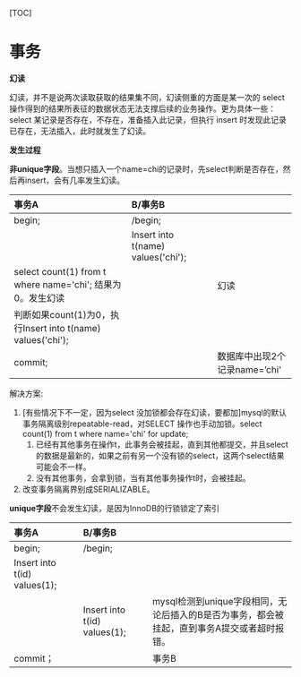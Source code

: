 [TOC]

# 事务

**幻读**

幻读，并不是说两次读取获取的结果集不同，幻读侧重的方面是某一次的 select 操作得到的结果所表征的数据状态无法支撑后续的业务操作。更为具体一些：select 某记录是否存在，不存在，准备插入此记录，但执行 insert 时发现此记录已存在，无法插入，此时就发生了幻读。

**发生过程**

**非unique字段**。当想只插入一个name=chi的记录时，先select判断是否存在，然后再insert，会有几率发生幻读。

| 事务A | B/事务B |                    |
| :------- | :--------- | ------ |
| begin; | /begin;   | |
|  | Insert into t(name) values('chi'); |  |
| select count(1) from t where name='chi'; 结果为0。发生幻读  |  |幻读|
| 判断如果count(1)为0，执行Insert into t(name) values('chi'); |              ||
| commit;                                                     | |数据库中出现2个记录name=’chi'|

解决方案:

1. [有些情况下不一定，因为select 没加锁都会存在幻读，要都加]mysql的默认事务隔离级别repeatable-read，对SELECT 操作也手动加锁。select count(1) from t where name='chi' for update; 
   1. 已经有其他事务在操作t，此事务会被挂起，直到其他都提交，并且select的数据是最新的，如果之前有另一个没有锁的select，这两个select结果可能会不一样。
   2. 没有其他事务，会拿到锁，当有其他事务操作t时，会被挂起。
2. 改变事务隔离界别成SERIALIZABLE。

**unique字段**不会发生幻读，是因为InnoDB的行锁锁定了索引

| 事务A | B/事务B                      |                    |
| :---- | :-------------- | ---------------------- |
| begin; | /begin;  | |
| Insert into t(id) values(1); |             |  |
|   | Insert into t(id) values(1); |mysql检测到unique字段相同，无论后插入的B是否为事务，都会被挂起，直到事务A提交或者超时报错。|
| commit； |              |事务B|